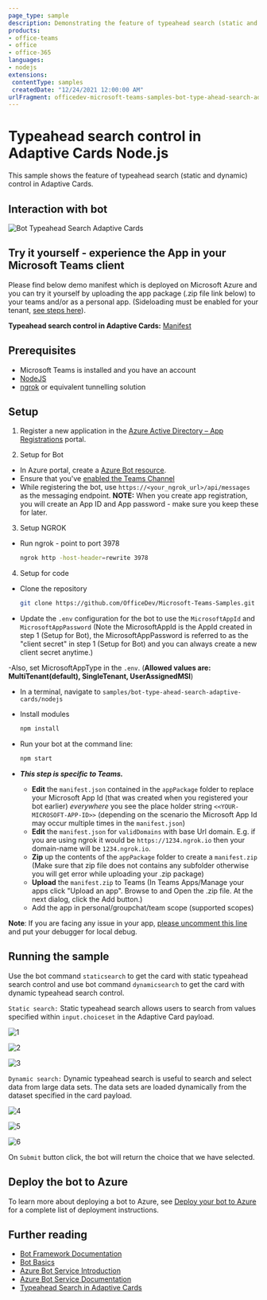 ```yaml
---
page_type: sample
description: Demonstrating the feature of typeahead search (static and dynamic) control in Adaptive Cards.
products:
- office-teams
- office
- office-365
languages:
- nodejs
extensions:
 contentType: samples
 createdDate: "12/24/2021 12:00:00 AM"
urlFragment: officedev-microsoft-teams-samples-bot-type-ahead-search-adaptive-cards-nodejs
---
```


# Typeahead search control in Adaptive Cards Node.js

This sample shows the feature of typeahead search (static and dynamic) control in Adaptive Cards.

## Interaction with bot
 ![Bot Typeahead Search Adaptive Cards](Images/BotTypeaheadSearchAdaptiveCards.gif)

 ## Try it yourself - experience the App in your Microsoft Teams client
Please find below demo manifest which is deployed on Microsoft Azure and you can try it yourself by uploading the app package (.zip file link below) to your teams and/or as a personal app. (Sideloading must be enabled for your tenant, [see steps here](https://docs.microsoft.com/microsoftteams/platform/concepts/build-and-test/prepare-your-o365-tenant#enable-custom-teams-apps-and-turn-on-custom-app-uploading)).

**Typeahead search control in Adaptive Cards:** [Manifest](/samples/bot-type-ahead-search-adaptive-cards/csharp/demo-manifest/Typeahead-search-adaptive-cards.zip)

## Prerequisites

- Microsoft Teams is installed and you have an account
- [NodeJS](https://nodejs.org/en/)
- [ngrok](https://ngrok.com/download) or equivalent tunnelling solution

## Setup

1. Register a new application in the [Azure Active Directory – App Registrations](https://go.microsoft.com/fwlink/?linkid=2083908) portal.

2. Setup for Bot
- In Azure portal, create a [Azure Bot resource](https://docs.microsoft.com/azure/bot-service/bot-builder-authentication?view=azure-bot-service-4.0&tabs=csharp%2Caadv2).
- Ensure that you've [enabled the Teams Channel](https://docs.microsoft.com/azure/bot-service/channel-connect-teams?view=azure-bot-service-4.0)
- While registering the bot, use `https://<your_ngrok_url>/api/messages` as the messaging endpoint.
**NOTE:** When you create app registration, you will create an App ID and App password - make sure you keep these for later.

3. Setup NGROK
 - Run ngrok - point to port 3978

    ```bash
    ngrok http -host-header=rewrite 3978
    ```
    
4. Setup for code
  - Clone the repository

    ```bash
    git clone https://github.com/OfficeDev/Microsoft-Teams-Samples.git
    ```

- Update the `.env` configuration for the bot to use the `MicrosoftAppId` and `MicrosoftAppPassword` (Note the MicrosoftAppId is the AppId created in step 1 (Setup for Bot), the MicrosoftAppPassword is referred to as the "client secret" in step 1 (Setup for Bot) and you can always create a new client secret anytime.)

-Also, set MicrosoftAppType in the `.env`. (**Allowed values are: MultiTenant(default), SingleTenant, UserAssignedMSI**)

- In a terminal, navigate to `samples/bot-type-ahead-search-adaptive-cards/nodejs`

- Install modules

    ```bash
    npm install
    ```
- Run your bot at the command line:

    ```bash
    npm start
    ```
- __*This step is specific to Teams.*__
    - **Edit** the `manifest.json` contained in the  `appPackage` folder to replace your Microsoft App Id (that was created when you registered your bot earlier) *everywhere* you see the place holder string `<<YOUR-MICROSOFT-APP-ID>>` (depending on the scenario the Microsoft App Id may occur multiple times in the `manifest.json`)
    - **Edit** the `manifest.json` for `validDomains` with base Url domain. E.g. if you are using ngrok it would be `https://1234.ngrok.io` then your domain-name will be `1234.ngrok.io`.
    - **Zip** up the contents of the `appPackage` folder to create a `manifest.zip` (Make sure that zip file does not contains any subfolder otherwise you will get error while uploading your .zip package)
    - **Upload** the `manifest.zip` to Teams (In Teams Apps/Manage your apps click "Upload an app". Browse to and Open the .zip file. At the next dialog, click the Add button.)
    - Add the app in personal/groupchat/team scope (supported scopes)

**Note**: If you are facing any issue in your app, [please uncomment this line](https://github.com/OfficeDev/Microsoft-Teams-Samples/blob/main/samples/bot-type-ahead-search-adaptive-cards/nodejs/index.js#L44) and put your debugger for local debug.

## Running the sample

Use the bot command `staticsearch` to get the card with static typeahead search control and use bot command `dynamicsearch` to get the card with dynamic typeahead search control.

 `Static search:` Static typeahead search allows users to search from values specified within `input.choiceset` in the Adaptive Card payload.

![1](Images/welcomecard.png)

![2](Images/staticSearchCard.png)

![3](Images/staticSearchResult.png)

`Dynamic search:` Dynamic typeahead search is useful to search and select data from large data sets. The data sets are loaded dynamically from the dataset specified in the card payload.

![4](Images/dynamicSearchCard.png)

![5](Images/DynamicSearchOption.png)

![6](Images/DynamicSerachResult.png)

On `Submit` button click, the bot will return the choice that we have selected.

## Deploy the bot to Azure

To learn more about deploying a bot to Azure, see [Deploy your bot to Azure](https://aka.ms/azuredeployment) for a complete list of deployment instructions.

## Further reading

- [Bot Framework Documentation](https://docs.botframework.com)
- [Bot Basics](https://docs.microsoft.com/azure/bot-service/bot-builder-basics?view=azure-bot-service-4.0)
- [Azure Bot Service Introduction](https://docs.microsoft.com/azure/bot-service/bot-service-overview-introduction?view=azure-bot-service-4.0)
- [Azure Bot Service Documentation](https://docs.microsoft.com/azure/bot-service/?view=azure-bot-service-4.0)
- [Typeahead Search in Adaptive Cards](https://learn.microsoft.com/microsoftteams/platform/task-modules-and-cards/cards/dynamic-search?tabs=desktop%2Ccsharp)